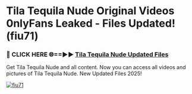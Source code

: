 # Tila Tequila Nude Original Videos 0nlyFans Leaked - Files Updated! (fiu71)

<h3>🔴 CLICK HERE 🌐==►► <a href="https://tinyurl.com/52m3yx9h" rel="nofollow">Tila Tequila Nude Updated Files</a></h3>

Get Tila Tequila Nude and all content. Now you can access all videos and pictures of Tila Tequila Nude. New Updated Files 2025!

[![fiu71](https://i.imgur.com/TnHtlc8.gif)](https://tinyurl.com/52m3yx9h)
